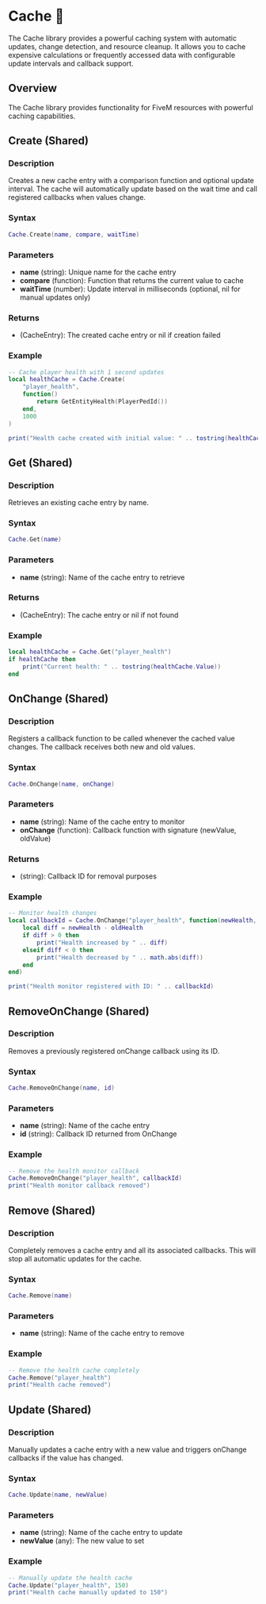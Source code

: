# Cache 💾

<!--META
nav: true
toc: true
description: The Cache library provides a powerful caching system with automatic updates, change detection, and resource cleanup. It allows you to cache expensive calculations or frequently accessed data with configurable update intervals and callback support.
-->

The Cache library provides a powerful caching system with automatic updates, change detection, and resource cleanup. It allows you to cache expensive calculations or frequently accessed data with configurable update intervals and callback support.

## Overview

The Cache library provides functionality for FiveM resources with powerful caching capabilities.

## Create (Shared)

### Description
Creates a new cache entry with a comparison function and optional update interval. The cache will automatically update based on the wait time and call registered callbacks when values change.

### Syntax
```lua
Cache.Create(name, compare, waitTime)
```

### Parameters
- **name** (string): Unique name for the cache entry
- **compare** (function): Function that returns the current value to cache
- **waitTime** (number): Update interval in milliseconds (optional, nil for manual updates only)

### Returns
- (CacheEntry): The created cache entry or nil if creation failed

### Example
```lua
-- Cache player health with 1 second updates
local healthCache = Cache.Create(
    "player_health",
    function()
        return GetEntityHealth(PlayerPedId())
    end,
    1000
)

print("Health cache created with initial value: " .. tostring(healthCache.Value))
```

## Get (Shared)

### Description
Retrieves an existing cache entry by name.

### Syntax
```lua
Cache.Get(name)
```

### Parameters
- **name** (string): Name of the cache entry to retrieve

### Returns
- (CacheEntry): The cache entry or nil if not found

### Example
```lua
local healthCache = Cache.Get("player_health")
if healthCache then
    print("Current health: " .. tostring(healthCache.Value))
end
```

## OnChange (Shared)

### Description
Registers a callback function to be called whenever the cached value changes. The callback receives both new and old values.

### Syntax
```lua
Cache.OnChange(name, onChange)
```

### Parameters
- **name** (string): Name of the cache entry to monitor
- **onChange** (function): Callback function with signature (newValue, oldValue)

### Returns
- (string): Callback ID for removal purposes

### Example
```lua
-- Monitor health changes
local callbackId = Cache.OnChange("player_health", function(newHealth, oldHealth)
    local diff = newHealth - oldHealth
    if diff > 0 then
        print("Health increased by " .. diff)
    elseif diff < 0 then
        print("Health decreased by " .. math.abs(diff))
    end
end)

print("Health monitor registered with ID: " .. callbackId)
```

## RemoveOnChange (Shared)

### Description
Removes a previously registered onChange callback using its ID.

### Syntax
```lua
Cache.RemoveOnChange(name, id)
```

### Parameters
- **name** (string): Name of the cache entry
- **id** (string): Callback ID returned from OnChange

### Example
```lua
-- Remove the health monitor callback
Cache.RemoveOnChange("player_health", callbackId)
print("Health monitor callback removed")
```

## Remove (Shared)

### Description
Completely removes a cache entry and all its associated callbacks. This will stop all automatic updates for the cache.

### Syntax
```lua
Cache.Remove(name)
```

### Parameters
- **name** (string): Name of the cache entry to remove

### Example
```lua
-- Remove the health cache completely
Cache.Remove("player_health")
print("Health cache removed")
```

## Update (Shared)

### Description
Manually updates a cache entry with a new value and triggers onChange callbacks if the value has changed.

### Syntax
```lua
Cache.Update(name, newValue)
```

### Parameters
- **name** (string): Name of the cache entry to update
- **newValue** (any): The new value to set

### Example
```lua
-- Manually update the health cache
Cache.Update("player_health", 150)
print("Health cache manually updated to 150")
```
